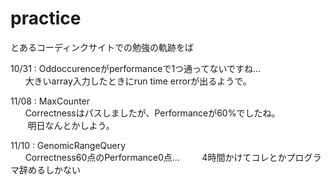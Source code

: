# practice

とあるコーディンクサイトでの勉強の軌跡をば  



10/31 : Oddoccurenceがperformanceで1つ通ってないですね…  
        大きいarray入力したときにrun time errorが出るようで。  


11/08 : MaxCounter  
        Correctnessはパスしましたが、Performanceが60%でしたね。  
        明日なんとかしよう。  
        
        
11/10 : GenomicRangeQuery          
        Correctness60点のPerformance0点...  
        4時間かけてコレとかプログラマ辞めるしかない  
